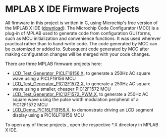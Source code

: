 # MPLAB X IDE Firmware Projects

All firmware in this project is written in C, using Microchip's free version of the MPLAB X IDE ([download](https://www.microchip.com/en-us/development-tools-tools-and-software/mplab-x-ide)).
The Microchip Code Configurator (MCC) is a plug-in of MPLAB used to generate code from configuration GUI forms,
such as MCU initialization and convenience functions.
It was used wherever practical rather than to hand-write code.
The code generated by MCC can be customized or added to.
Subsequent code generated by MCC after making configuration changes will be merged with your code changes.

There are three MPLAB firmware projects here:
* [LCD_Test_Generator_PICLF19156.X](LCD_Test_Generator_PICLF19156.X), to generate a 250Hz AC square wave using a PICLF19156 MCU
* [LCD_Test_Generator_PIC12F1572.X](LCD_Test_Generator_PIC12F1572.X), to generate a 250Hz AC square wave using a smaller, cheaper PIC12F1572 MCU
* [LCD_Test_Generator_PIC12F1572_PWM.X](LCD_Test_Generator_PIC12F1572_PWM.X), to generate a 250Hz AC square wave using the pulse width modulation peripheral of a PIC12F1572 MCU
* [LCD_Demo_PIC16LF19156.X](LCD_Demo_PIC16LF19156.X), to demonstrate driving an LCD segment display using a PIC16LF19156 MCU

To open any of these projects , open the respective \*.X directory in MPLAB X IDE.
